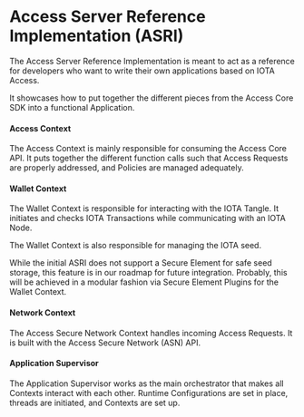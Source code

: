 # Access Server Reference Implementation (ASRI)
The Access Server Reference Implementation is meant to act as a reference for developers who want to write their own applications based on IOTA Access.

It showcases how to put together the different pieces from the Access Core SDK into a functional Application.

#### Access Context
The Access Context is mainly responsible for consuming the Access Core API. It puts together the different function calls such that Access Requests are properly addressed, and Policies are managed adequately.

#### Wallet Context
The Wallet Context is responsible for interacting with the IOTA Tangle. It initiates and checks IOTA Transactions while communicating with an IOTA Node.

The Wallet Context is also responsible for managing the IOTA seed.

While the initial ASRI does not support a Secure Element for safe seed storage, this feature is in our roadmap for future integration. Probably, this will be achieved in a modular fashion via Secure Element Plugins for the Wallet Context.

#### Network Context
The Access Secure Network Context handles incoming Access Requests. It is built with the Access Secure Network (ASN) API.

#### Application Supervisor
The Application Supervisor works as the main orchestrator that makes all Contexts interact with each other. Runtime Configurations are set in place, threads are initiated, and Contexts are set up.
